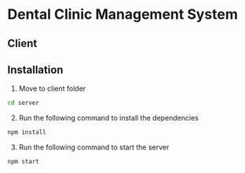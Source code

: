 # Dental Clinic Management System
## Client


## Installation
1. Move to client folder
```bash
cd server
```
2. Run the following command to install the dependencies
```bash
npm install
```
3. Run the following command to start the server
```bash
npm start
```


